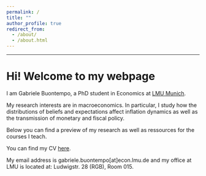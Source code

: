 ```yaml
---
permalink: /
title: ""
author_profile: true
redirect_from: 
  - /about/
  - /about.html
---
```


---
Hi!   Welcome to my webpage
===

I am Gabriele Buontempo, a PhD student in Economics at [LMU Munich](https://www.econ.lmu.de/en/).

My research interests are in macroeconomics. In particular, I study how the distributions of beliefs and expectations affect inflation dynamics as well as the transmission of monetary and fiscal policy. 

Below you can find a preview of my research as well as ressources for the courses I teach.

You can find my CV [here](https://google.com).

My email address is gabriele.buontempo[at]econ.lmu.de and my office at LMU is located at: Ludwigstr. 28 (RGB), Room 015.

